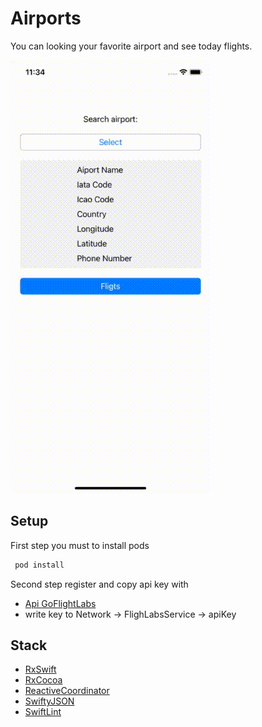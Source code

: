 # Airports
You can looking your favorite airport and see today flights.

![APP](./airports.gif)

## Setup
First step you must to install pods

```bash
 pod install 
```

Second step register and copy api key with 
 - [Api GoFlightLabs](https://www.goflightlabs.com)
 - write key to Network -> FlighLabsService -> apiKey
 
 ## Stack
 
- [RxSwift](https://github.com/ReactiveX/RxSwift)
- [RxCocoa](https://github.com/ReactiveX/RxSwift)
- [ReactiveCoordinator](#)
- [SwiftyJSON](https://github.com/tristanhimmelman/ObjectMapper)
- [SwiftLint](https://github.com/realm/SwiftLint)
